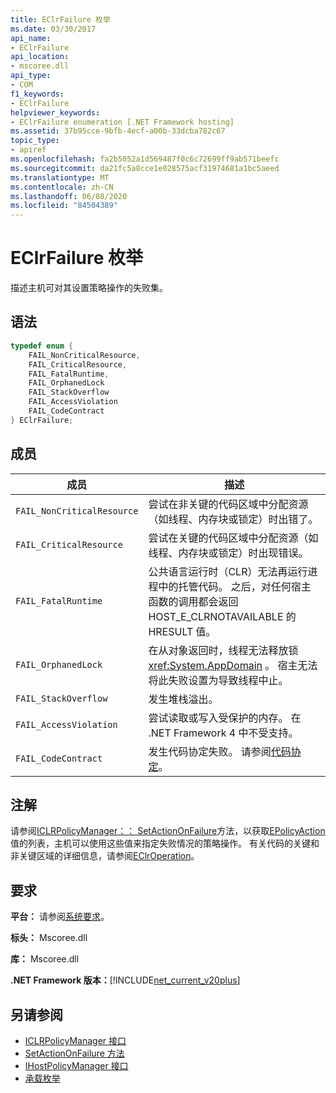 ```yaml
---
title: EClrFailure 枚举
ms.date: 03/30/2017
api_name:
- EClrFailure
api_location:
- mscoree.dll
api_type:
- COM
f1_keywords:
- EClrFailure
helpviewer_keywords:
- EClrFailure enumeration [.NET Framework hosting]
ms.assetid: 37b95cce-9bfb-4ecf-a00b-33dcba782c67
topic_type:
- apiref
ms.openlocfilehash: fa2b5052a1d569487f0c6c72699ff9ab571beefc
ms.sourcegitcommit: da21fc5a8cce1e028575acf31974681a1bc5aeed
ms.translationtype: MT
ms.contentlocale: zh-CN
ms.lasthandoff: 06/08/2020
ms.locfileid: "84504389"
---
```

# <a name="eclrfailure-enumeration"></a>EClrFailure 枚举
描述主机可对其设置策略操作的失败集。  
  
## <a name="syntax"></a>语法  
  
```cpp  
typedef enum {  
    FAIL_NonCriticalResource,  
    FAIL_CriticalResource,  
    FAIL_FatalRuntime,  
    FAIL_OrphanedLock  
    FAIL_StackOverflow  
    FAIL_AccessViolation  
    FAIL_CodeContract  
} EClrFailure;  
```  
  
## <a name="members"></a>成员  
  
|成员|描述|  
|------------|-----------------|  
|`FAIL_NonCriticalResource`|尝试在非关键的代码区域中分配资源（如线程、内存块或锁定）时出错了。|  
|`FAIL_CriticalResource`|尝试在关键的代码区域中分配资源（如线程、内存块或锁定）时出现错误。|  
|`FAIL_FatalRuntime`|公共语言运行时（CLR）无法再运行进程中的托管代码。 之后，对任何宿主函数的调用都会返回 HOST_E_CLRNOTAVAILABLE 的 HRESULT 值。|  
|`FAIL_OrphanedLock`|在从对象返回时，线程无法释放锁 <xref:System.AppDomain> 。 宿主无法将此失败设置为导致线程中止。|  
|`FAIL_StackOverflow`|发生堆栈溢出。|  
|`FAIL_AccessViolation`|尝试读取或写入受保护的内存。 在 .NET Framework 4 中不受支持。|  
|`FAIL_CodeContract`|发生代码协定失败。 请参阅[代码协定](../../debug-trace-profile/code-contracts.md)。|  
  
## <a name="remarks"></a>注解  
 请参阅[ICLRPolicyManager：： SetActionOnFailure](iclrpolicymanager-setactiononfailure-method.md)方法，以获取[EPolicyAction](epolicyaction-enumeration.md)值的列表，主机可以使用这些值来指定失败情况的策略操作。 有关代码的关键和非关键区域的详细信息，请参阅[EClrOperation](eclroperation-enumeration.md)。  
  
## <a name="requirements"></a>要求  
 **平台：** 请参阅[系统要求](../../get-started/system-requirements.md)。  
  
 **标头：** Mscoree.dll  
  
 **库：** Mscoree.dll  
  
 **.NET Framework 版本：**[!INCLUDE[net_current_v20plus](../../../../includes/net-current-v20plus-md.md)]  
  
## <a name="see-also"></a>另请参阅

- [ICLRPolicyManager 接口](iclrpolicymanager-interface.md)
- [SetActionOnFailure 方法](iclrpolicymanager-setactiononfailure-method.md)
- [IHostPolicyManager 接口](ihostpolicymanager-interface.md)
- [承载枚举](hosting-enumerations.md)
